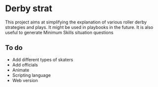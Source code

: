 # Derby strat
This project aims at simplifying the explanation of various roller derby
strategies and plays.
It might be used in playbooks in the future.
It is also useful to generate Minimum Skills situation questions


## To do
- Add different types of skaters
- Add officials
- Animate
- Scripting language
- Web version
